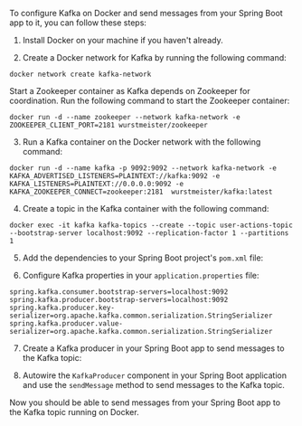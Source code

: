 To configure Kafka on Docker and send messages from your Spring Boot app to it, you can follow these steps:

1. Install Docker on your machine if you haven't already.

2. Create a Docker network for Kafka by running the following command:

```
docker network create kafka-network
```

Start a Zookeeper container as Kafka depends on Zookeeper for coordination. Run the following command to start the Zookeeper container:
```
docker run -d --name zookeeper --network kafka-network -e ZOOKEEPER_CLIENT_PORT=2181 wurstmeister/zookeeper
```
3. Run a Kafka container on the Docker network with the following command:

```
docker run -d --name kafka -p 9092:9092 --network kafka-network -e KAFKA_ADVERTISED_LISTENERS=PLAINTEXT://kafka:9092 -e KAFKA_LISTENERS=PLAINTEXT://0.0.0.0:9092 -e KAFKA_ZOOKEEPER_CONNECT=zookeeper:2181  wurstmeister/kafka:latest
```

4. Create a topic in the Kafka container with the following command:

```
docker exec -it kafka kafka-topics --create --topic user-actions-topic --bootstrap-server localhost:9092 --replication-factor 1 --partitions 1
```
5. Add the dependencies to your Spring Boot project's `pom.xml` file:

6. Configure Kafka properties in your `application.properties` file:

```
spring.kafka.consumer.bootstrap-servers=localhost:9092
spring.kafka.producer.bootstrap-servers=localhost:9092
spring.kafka.producer.key-serializer=org.apache.kafka.common.serialization.StringSerializer
spring.kafka.producer.value-serializer=org.apache.kafka.common.serialization.StringSerializer
```

7. Create a Kafka producer in your Spring Boot app to send messages to the Kafka topic:

8. Autowire the `KafkaProducer` component in your Spring Boot application and use the `sendMessage` method to send messages to the Kafka topic.

Now you should be able to send messages from your Spring Boot app to the Kafka topic running on Docker.
